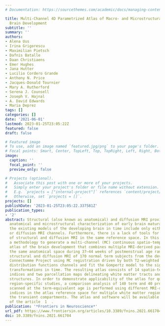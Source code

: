 ```yaml
---
# Documentation: https://sourcethemes.com/academic/docs/managing-content/

title: Multi-Channel 4D Parametrized Atlas of Macro- and Microstructural Neonatal
  Brain Development
subtitle: ''
summary: ''
authors:
- Alena Uus
- Irina Grigorescu
- Maximilian Pietsch
- Dafnis Batalle
- Daan Christiaens
- Emer Hughes
- Jana Hutter
- Lucilio Cordero Grande
- Anthony N. Price
- Jacques-Donald Tournier
- Mary A. Rutherford
- Serena J. Counsell
- Joseph V. Hajnal
- A. David Edwards
- Maria Deprez
tags: []
categories: []
date: '2021-06-01'
lastmod: 2023-01-25T23:05:22Z
featured: false
draft: false

# Featured image
# To use, add an image named `featured.jpg/png` to your page's folder.
# Focal points: Smart, Center, TopLeft, Top, TopRight, Left, Right, BottomLeft, Bottom, BottomRight.
image:
  caption: ''
  focal_point: ''
  preview_only: false

# Projects (optional).
#   Associate this post with one or more of your projects.
#   Simply enter your project's folder or file name without extension.
#   E.g. `projects = ["internal-project"]` references `content/project/deep-learning/index.md`.
#   Otherwise, set `projects = []`.
projects: []
publishDate: '2023-01-25T23:05:22.337581Z'
publication_types:
- '2'
abstract: Structural (also known as anatomical) and diffusion MRI provide complimentary
  anatomical and microstructural characterization of early brain maturation. However,
  the existing models of the developing brain in time include only either structural
  or diffusion MRI channels. Furthermore, there is a lack of tools for combined analysis
  of structural and diffusion MRI in the same reference space. In this work, we propose
  a methodology to generate a multi-channel (MC) continuous spatio-temporal parametrized
  atlas of the brain development that combines multiple MRI-derived parameters in
  the same anatomical space during 37–44 weeks of postmenstrual age range. We co-align
  structural and diffusion MRI of 170 normal term subjects from the developing Human
  Connectomme Project using MC registration driven by both T2-weighted and orientation
  distribution functions channels and fit the Gompertz model to the signals and spatial
  transformations in time. The resulting atlas consists of 14 spatio-temporal microstructural
  indices and two parcellation maps delineating white matter tracts and neonatal transient
  structures. In order to demonstrate applicability of the atlas for quantitative
  region-specific studies, a comparison analysis of 140 term and 40 preterm subjects
  scanned at the term-equivalent age is performed using different MRI-derived microstructural
  indices in the atlas reference space for multiple white matter regions, including
  the transient compartments. The atlas and software will be available after publication
  of the article  1  .
publication: '*Frontiers in Neuroscience*'
url_pdf: https://www.frontiersin.org/articles/10.3389/fnins.2021.661704/full
doi: 10.3389/fnins.2021.661704
---
```

